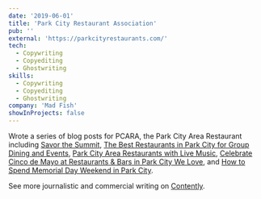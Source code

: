 ```yaml
---
date: '2019-06-01'
title: 'Park City Restaurant Association'
pub: ''
external: 'https://parkcityrestaurants.com/'
tech:
  - Copywriting
  - Copyediting
  - Ghostwriting
skills:
  - Copywriting
  - Copyediting
  - Ghostwriting
company: 'Mad Fish'
showInProjects: false
---
```


Wrote a series of blog posts for PCARA, the Park City Area Restaurant including [Savor the Summit](https://parkcityrestaurants.com/blog/get-the-details-on-savor-the-summit-2019-in-park-city), [The Best Restaurants in Park City for Group Dining and Events](https://parkcityrestaurants.com/blog/the-best-restaurants-in-park-city-for-group-dining-and-events), [Park City Area Restaurants with Live Music](https://parkcityrestaurants.com/blog/park-city-area-restaurants-with-live-music), [Celebrate Cinco de Mayo at Restaurants & Bars in Park City We Love](https://parkcityrestaurants.com/blog/celebrate-cinco-de-mayo-at-restaurants-and-bars-in-park-city-we-love), and [How to Spend Memorial Day Weekend in Park City](https://parkcityrestaurants.com/blog/how-to-spend-memorial-day-weekend-in-park-city).

See more journalistic and commercial writing on [Contently](https://alleyhector.contently.com/).
